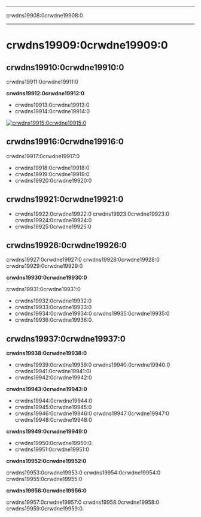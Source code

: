 * * *

crwdns19908:0crwdne19908:0

* * *

# crwdns19909:0crwdne19909:0

## crwdns19910:0crwdne19910:0

crwdns19911:0crwdne19911:0

**crwdns19912:0crwdne19912:0**

  * crwdns19913:0crwdne19913:0
  * crwdns19914:0crwdne19914:0

[![crwdns19915:0crwdne19915:0](http://code.org/images/tutorials.png)](http://code.org/learn)

## crwdns19916:0crwdne19916:0

crwdns19917:0crwdne19917:0

  * crwdns19918:0crwdne19918:0
  * crwdns19919:0crwdne19919:0 
  * crwdns19920:0crwdne19920:0

## crwdns19921:0crwdne19921:0

  * crwdns19922:0crwdne19922:0 crwdns19923:0crwdne19923:0 crwdns19924:0crwdne19924:0
  * crwdns19925:0crwdne19925:0

## crwdns19926:0crwdne19926:0

crwdns19927:0crwdne19927:0 crwdns19928:0crwdne19928:0 crwdns19929:0crwdne19929:0

**crwdns19930:0crwdne19930:0**

crwdns19931:0crwdne19931:0

  * crwdns19932:0crwdne19932:0
  * crwdns19933:0crwdne19933:0
  * crwdns19934:0crwdne19934:0 crwdns19935:0crwdne19935:0
  * crwdns19936:0crwdne19936:0. 

## crwdns19937:0crwdne19937:0

**crwdns19938:0crwdne19938:0**

  * crwdns19939:0crwdne19939:0 crwdns19940:0crwdne19940:0 crwdns19941:0crwdne19941:0) 
  * crwdns19942:0crwdne19942:0

**crwdns19943:0crwdne19943:0**

  * crwdns19944:0crwdne19944:0
  * crwdns19945:0crwdne19945:0
  * crwdns19946:0crwdne19946:0 crwdns19947:0crwdne19947:0 crwdns19948:0crwdne19948:0

**crwdns19949:0crwdne19949:0**

  * crwdns19950:0crwdne19950:0.
  * crwdns19951:0crwdne19951:0

**crwdns19952:0crwdne19952:0**

crwdns19953:0crwdne19953:0 crwdns19954:0crwdne19954:0 crwdns19955:0crwdne19955:0

**crwdns19956:0crwdne19956:0**

crwdns19957:0crwdne19957:0 crwdns19958:0crwdne19958:0 crwdns19959:0crwdne19959:0.